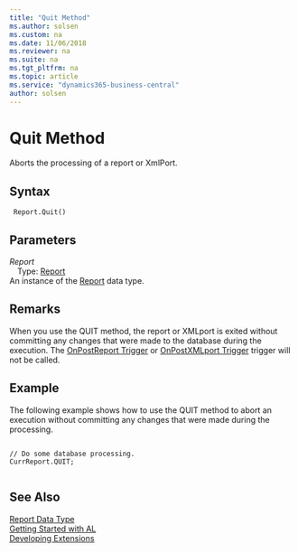 ```yaml
---
title: "Quit Method"
ms.author: solsen
ms.custom: na
ms.date: 11/06/2018
ms.reviewer: na
ms.suite: na
ms.tgt_pltfrm: na
ms.topic: article
ms.service: "dynamics365-business-central"
author: solsen
---
```

[//]: # (START>DO_NOT_EDIT)
[//]: # (IMPORTANT:Do not edit any of the content between here and the END>DO_NOT_EDIT.)
[//]: # (Any modifications should be made in the .xml files in the ModernDev repo.)
# Quit Method
Aborts the processing of a report or XmlPort.

## Syntax
```
 Report.Quit()
```

## Parameters
*Report*  
&emsp;Type: [Report](report-data-type.md)  
An instance of the [Report](report-data-type.md) data type.  


[//]: # (IMPORTANT: END>DO_NOT_EDIT)

## Remarks  
 When you use the QUIT method, the report or XMLport is exited without committing any changes that were made to the database during the execution. The [OnPostReport Trigger](../../triggers/devenv-onpostreport-trigger.md) or [OnPostXMLport Trigger](../../triggers/devenv-onpostxmlport-trigger.md) trigger will not be called.  
  
## Example  
 The following example shows how to use the QUIT method to abort an execution without committing any changes that were made during the processing.  
  
```  
  
// Do some database processing.  
CurrReport.QUIT;  
  
```  

## See Also
[Report Data Type](report-data-type.md)  
[Getting Started with AL](../../devenv-get-started.md)  
[Developing Extensions](../../devenv-dev-overview.md)